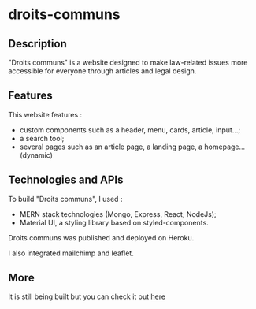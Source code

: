 # droits-communs

## Description

"Droits communs" is a website designed to make law-related issues more accessible for everyone through articles and legal design.

## Features
This website features :
- custom components such as a header, menu, cards, article, input...;
- a search tool;
- several pages such as an article page, a landing page, a homepage... (dynamic)

## Technologies and APIs

To build "Droits communs", I used : 
* MERN stack technologies (Mongo, Express, React, NodeJs);
* Material UI, a styling library based on styled-components.

Droits communs was published and deployed on Heroku.

I also integrated mailchimp and leaflet. 

## More
It is still being built but you can check it out [here](m-dawn-80536.herokuapp.com)

